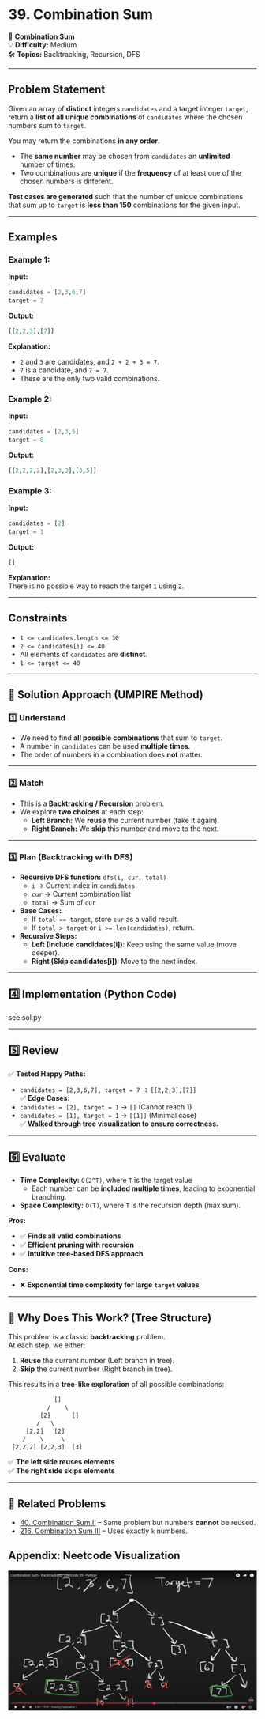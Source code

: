 # 39. Combination Sum

🔗 **[Combination Sum](https://leetcode.com/problems/combination-sum/)**  
💡 **Difficulty:** Medium  
🛠 **Topics:** Backtracking, Recursion, DFS  

---

## Problem Statement

Given an array of **distinct** integers `candidates` and a target integer `target`, return a **list of all unique combinations** of `candidates` where the chosen numbers sum to `target`.  

You may return the combinations **in any order**.  

- The **same number** may be chosen from `candidates` an **unlimited** number of times.  
- Two combinations are **unique** if the **frequency** of at least one of the chosen numbers is different.  

**Test cases are generated** such that the number of unique combinations that sum up to `target` is **less than 150** combinations for the given input.

---

## Examples

### Example 1:
**Input:**  
```python
candidates = [2,3,6,7]
target = 7
```
**Output:**  
```python
[[2,2,3],[7]]
```
**Explanation:**  
- `2` and `3` are candidates, and `2 + 2 + 3 = 7`.  
- `7` is a candidate, and `7 = 7`.  
- These are the only two valid combinations.

### Example 2:
**Input:**  
```python
candidates = [2,3,5]
target = 8
```
**Output:**  
```python
[[2,2,2,2],[2,3,3],[3,5]]
```

### Example 3:
**Input:**  
```python
candidates = [2]
target = 1
```
**Output:**  
```python
[]
```
**Explanation:**  
There is no possible way to reach the target `1` using `2`.

---

## Constraints
- `1 <= candidates.length <= 30`
- `2 <= candidates[i] <= 40`
- All elements of `candidates` are **distinct**.
- `1 <= target <= 40`

---

## 🚀 Solution Approach (UMPIRE Method)

### 1️⃣ Understand
- We need to find **all possible combinations** that sum to `target`.
- A number in `candidates` can be used **multiple times**.
- The order of numbers in a combination does **not** matter.

---

### 2️⃣ Match
- This is a **Backtracking / Recursion** problem.
- We explore **two choices** at each step:
  - **Left Branch:** We **reuse** the current number (take it again).
  - **Right Branch:** We **skip** this number and move to the next.

---

### 3️⃣ Plan (Backtracking with DFS)
- **Recursive DFS function:** `dfs(i, cur, total)`  
  - `i` → Current index in `candidates`
  - `cur` → Current combination list
  - `total` → Sum of `cur`
- **Base Cases:**  
  - If `total == target`, store `cur` as a valid result.
  - If `total > target` or `i >= len(candidates)`, return.
- **Recursive Steps:**
  - **Left (Include candidates[i])**: Keep using the same value (move deeper).
  - **Right (Skip candidates[i])**: Move to the next index.

---

## 4️⃣ Implementation (Python Code)
see sol.py

---

## 5️⃣ Review
✅ **Tested Happy Paths:**  
- `candidates = [2,3,6,7], target = 7` → `[[2,2,3],[7]]`  
✅ **Edge Cases:**  
- `candidates = [2], target = 1` → `[]` (Cannot reach 1)  
- `candidates = [1], target = 1` → `[[1]]` (Minimal case)  
✅ **Walked through tree visualization to ensure correctness.**  

---

## 6️⃣ Evaluate
- **Time Complexity:** `O(2^T)`, where `T` is the target value  
  - Each number can be **included multiple times**, leading to exponential branching.
- **Space Complexity:** `O(T)`, where `T` is the recursion depth (max sum).

**Pros:**
- ✅ **Finds all valid combinations**
- ✅ **Efficient pruning with recursion**
- ✅ **Intuitive tree-based DFS approach**

**Cons:**
- ❌ **Exponential time complexity for large `target` values**

---

## 📝 Why Does This Work? (Tree Structure)
This problem is a classic **backtracking** problem.  
At each step, we either:
1. **Reuse** the current number (Left branch in tree).
2. **Skip** the current number (Right branch in tree).

This results in a **tree-like exploration** of all possible combinations:

```
             []
           /    \
         [2]      []
        /   \
     [2,2]   [2]
    /    \     \
 [2,2,2] [2,2,3]  [3]
```

✅ **The left side reuses elements**  
✅ **The right side skips elements**  

---

## 📝 Related Problems
- [40. Combination Sum II](https://leetcode.com/problems/combination-sum-ii/) – Same problem but numbers **cannot** be reused.
- [216. Combination Sum III](https://leetcode.com/problems/combination-sum-iii/) – Uses exactly `k` numbers.


## Appendix: Neetcode Visualization
![alt text](Neetcode.png)